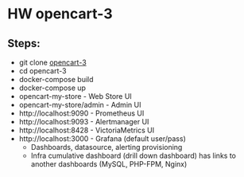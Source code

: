 # HW opencart-3
## Steps:
* git clone [opencart-3](https://github.com/vbr8l/opencart-3.git)
* cd opencart-3
* docker-compose build
* docker-compose up
* opencart-my-store - Web Store UI
* opencart-my-store/admin - Admin UI
* http://localhost:9090 - Prometheus UI
* http://localhost:9093 - Alertmanager UI
* http://localhost:8428 - VictoriaMetrics UI
* http://localhost:3000 - Grafana (default user/pass)
  - Dashboards, datasource, alerting provisioning
  - Infra cumulative dashboard (drill down dashboard) has links to another dashboards (MySQL, PHP-FPM, Nginx)
